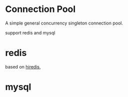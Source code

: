 # Connection Pool

A simple general concurrency singleton connection pool.

support redis and mysql

# redis
based on [hiredis](https://github.com/redis/hiredis), 

# mysql
